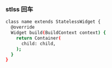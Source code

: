 ### stlss 回车

```bash
class name extends StatelessWidget {
  @override
  Widget build(BuildContext context) {
    return Container(
      child: child,
    );
  }
}
```
